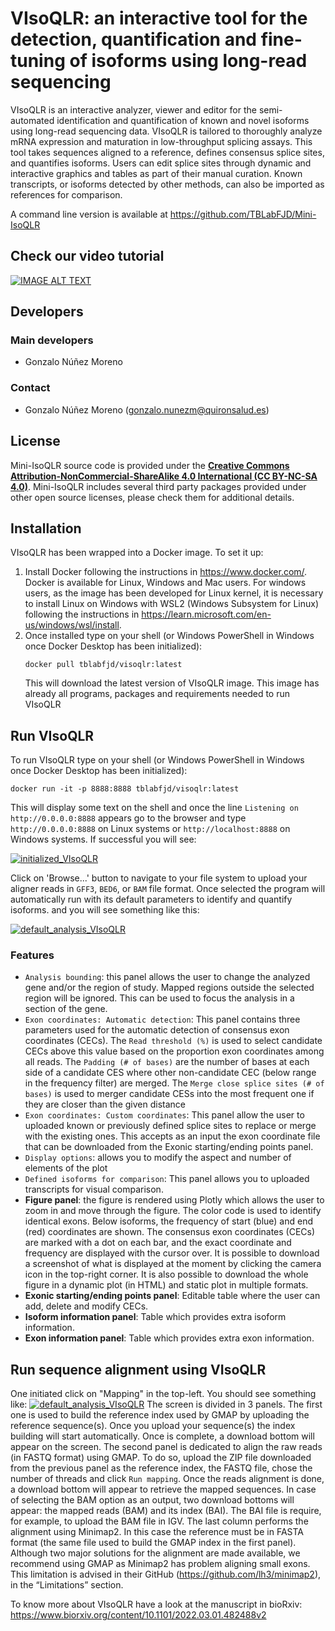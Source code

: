 # VIsoQLR: an interactive tool for the detection, quantification and fine-tuning of isoforms using long-read sequencing

VIsoQLR is an interactive analyzer, viewer and editor for the semi-automated identification and quantification of known and novel isoforms using long-read sequencing data. VIsoQLR is tailored to thoroughly analyze mRNA expression and maturation in low-throughput splicing assays. This tool takes sequences aligned to a reference, defines consensus splice sites, and quantifies isoforms. Users can edit splice sites through dynamic and interactive graphics and tables as part of their manual curation. Known transcripts, or isoforms detected by other methods, can also be imported as references for comparison.

A command line version is available at https://github.com/TBLabFJD/Mini-IsoQLR

## Check our video tutorial
[![IMAGE ALT TEXT](http://img.youtube.com/vi/5fBis04A_WA/0.jpg)](http://www.youtube.com/watch?v=5fBis04A_WA "VIsoQLR: an interactive tool for the detection and quantification of isoforms using long-read seq")

## Developers
### Main developers
 - Gonzalo Núñez Moreno

### Contact
 - Gonzalo Núñez Moreno (gonzalo.nunezm@quironsalud.es)



## License
Mini-IsoQLR source code is provided under the [**Creative Commons Attribution-NonCommercial-ShareAlike 4.0 International (CC BY-NC-SA 4.0)**](https://creativecommons.org/licenses/by-nc-sa/4.0/). Mini-IsoQLR includes several third party packages provided under other open source licenses, please check them for additional details.



## Installation
VIsoQLR has been wrapped into a Docker image. To set it up:

 1. Install Docker following the instructions in https://www.docker.com/. Docker is available for Linux, Windows and Mac users. For windows users, as the image has been developed for Linux kernel, it is necessary to install Linux on Windows with WSL2 (Windows Subsystem for Linux) following the instructions in https://learn.microsoft.com/en-us/windows/wsl/install.
 2. Once installed type on your shell (or Windows PowerShell in Windows once Docker Desktop has been initialized):
    ```
    docker pull tblabfjd/visoqlr:latest
    ```
    This will download the latest version of VIsoQLR image. This image has already all programs, packages and requirements needed to run VIsoQLR



## Run VIsoQLR
To run VIsoQLR type on your shell (or Windows PowerShell in Windows once Docker Desktop has been initialized):
```
docker run -it -p 8888:8888 tblabfjd/visoqlr:latest
```
This will display some text on the shell and once the line `Listening on http://0.0.0.0:8888` appears go to the browser and type `http://0.0.0.0:8888` on Linux systems or `http://localhost:8888` on Windows systems. If successful you will see:

[![initialized_VIsoQLR](https://github.com/TBLabFJD/VIsoQLR/blob/main/images/initialized_VIsoQLR.png?raw=true)](https://github.com/TBLabFJD/VIsoQLR/tree/main/images/initialized_VIsoQLR.png)

Click on 'Browse...' button to navigate to your file system to upload your aligner reads in `GFF3`, `BED6`, or `BAM` file format. Once selected the program will automatically run with its default parameters to identify and quantify isoforms. and you will see something like this:

[![default_analysis_VIsoQLR](https://github.com/TBLabFJD/VIsoQLR/blob/main/images/default_analysis_VIsoQLR.png?raw=true)](https://github.com/TBLabFJD/VIsoQLR/tree/main/images/default_analysis_VIsoQLR.png)

### Features
 - `Analysis bounding`: this panel allows the user to change the analyzed gene and/or the region of study. Mapped regions outside the selected region will be ignored. This can be used to focus the analysis in a section of the gene.
 - `Exon coordinates: Automatic detection`: This panel contains three parameters used for the automatic detection of consensus exon coordinates (CECs). The `Read threshold (%)` is used to select candidate CECs above this value based on the proportion exon coordinates among all reads. The `Padding (# of bases)` are the number of bases at each side of a candidate CES where other non-candidate CEC (below range in the frequency filter) are merged. The `Merge close splice sites (# of bases)` is used to merger candidate CESs into the most frequent one if they are closer than the given distance
 - `Exon coordinates: Custom coordinates`: This panel allow the user to uploaded known or previously defined splice sites to replace or merge with the existing ones. This accepts as an input the exon coordinate file that can be downloaded from the Exonic starting/ending points panel.
 - `Display options`: allows you to modify the aspect and number of elements of the plot
 - `Defined isoforms for comparison`: This panel allows you to uploaded transcripts for visual comparison.
 - **Figure panel**: the figure is rendered using Plotly which allows the user to zoom in and move through the figure. The color code is used to identify identical exons. Below isoforms, the frequency of start (blue) and end (red) coordinates are shown. The consensus exon coordinates (CECs) are marked with a dot on each bar, and the exact coordinate and frequency are displayed with the cursor over. It is possible to download a screenshot of what is displayed at the moment by clicking the camera icon in the top-right corner. It is also possible to download the whole figure in a dynamic plot (in HTML) and static plot in multiple formats.
 - **Exonic starting/ending points panel**: Editable table where the user can add, delete and modify CECs.
 - **Isoform information panel**: Table which provides extra isoform information.
 - **Exon information panel**: Table which provides extra exon information.

## Run sequence alignment using VIsoQLR
One initiated click on "Mapping" in the top-left. You should see something like:
[![default_analysis_VIsoQLR](https://github.com/TBLabFJD/VIsoQLR/blob/main/images/mapping_VIsoQLR.png?raw=true)](https://github.com/TBLabFJD/VIsoQLR/tree/main/images/mapping_VIsoQLR.png)
The screen is divided in 3 panels. The first one is used to build the reference index used by GMAP by uploading the reference sequence(s). Once you upload your sequence(s) the index building will start automatically. Once is complete, a download bottom will appear on the screen. The second panel is dedicated to align the raw reads (in FASTQ format) using GMAP. To do so, upload the ZIP file downloaded from the previous panel as the reference index, the FASTQ file, chose the number of threads and click `Run mapping`. Once the reads alignment is done, a download bottom will appear to retrieve the mapped sequences. In case of selecting the BAM option as an output, two download bottoms will appear: the mapped reads (BAM) and its index (BAI). The BAI file is require, for example, to upload the BAM file in IGV. The last column performs the alignment using Minimap2. In this case the reference must be in FASTA format (the same file used to build the GMAP index in the first panel). Although two major solutions for the alignment are made available, we recommend using GMAP as Minimap2 has problem aligning small exons. This limitation is advised in their GitHub (https://github.com/lh3/minimap2), in the “Limitations” section.


To know more about VIsoQLR have a look at the manuscript in bioRxiv: https://www.biorxiv.org/content/10.1101/2022.03.01.482488v2


